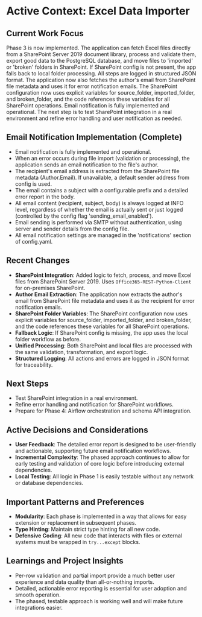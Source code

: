 # Active Context: Excel Data Importer

## Current Work Focus
Phase 3 is now implemented. The application can fetch Excel files directly from a SharePoint Server 2019 document library, process and validate them, export good data to the PostgreSQL database, and move files to 'imported' or 'broken' folders in SharePoint. If SharePoint config is not present, the app falls back to local folder processing. All steps are logged in structured JSON format. The application now also fetches the author's email from SharePoint file metadata and uses it for error notification emails. The SharePoint configuration now uses explicit variables for source_folder, imported_folder, and broken_folder, and the code references these variables for all SharePoint operations. Email notification is fully implemented and operational. The next step is to test SharePoint integration in a real environment and refine error handling and user notification as needed.

## Email Notification Implementation (Complete)
- Email notification is fully implemented and operational.
- When an error occurs during file import (validation or processing), the application sends an email notification to the file's author.
- The recipient's email address is extracted from the SharePoint file metadata (Author.Email). If unavailable, a default sender address from config is used.
- The email contains a subject with a configurable prefix and a detailed error report in the body.
- All email content (recipient, subject, body) is always logged at INFO level, regardless of whether the email is actually sent or just logged (controlled by the config flag 'sending_email_enabled').
- Email sending is performed via SMTP without authentication, using server and sender details from the config file.
- All email notification settings are managed in the 'notifications' section of config.yaml.

## Recent Changes
- **SharePoint Integration**: Added logic to fetch, process, and move Excel files from SharePoint Server 2019. Uses `Office365-REST-Python-Client` for on-premises SharePoint.
- **Author Email Extraction**: The application now extracts the author's email from SharePoint file metadata and uses it as the recipient for error notification emails.
- **SharePoint Folder Variables**: The SharePoint configuration now uses explicit variables for source_folder, imported_folder, and broken_folder, and the code references these variables for all SharePoint operations.
- **Fallback Logic**: If SharePoint config is missing, the app uses the local folder workflow as before.
- **Unified Processing**: Both SharePoint and local files are processed with the same validation, transformation, and export logic.
- **Structured Logging**: All actions and errors are logged in JSON format for traceability.

## Next Steps
- Test SharePoint integration in a real environment.
- Refine error handling and notification for SharePoint workflows.
- Prepare for Phase 4: Airflow orchestration and schema API integration.

## Active Decisions and Considerations
- **User Feedback**: The detailed error report is designed to be user-friendly and actionable, supporting future email notification workflows.
- **Incremental Complexity**: The phased approach continues to allow for early testing and validation of core logic before introducing external dependencies.
- **Local Testing**: All logic in Phase 1 is easily testable without any network or database dependencies.

## Important Patterns and Preferences
- **Modularity**: Each phase is implemented in a way that allows for easy extension or replacement in subsequent phases.
- **Type Hinting**: Maintain strict type hinting for all new code.
- **Defensive Coding**: All new code that interacts with files or external systems must be wrapped in `try...except` blocks.

## Learnings and Project Insights
- Per-row validation and partial import provide a much better user experience and data quality than all-or-nothing imports.
- Detailed, actionable error reporting is essential for user adoption and smooth operation.
- The phased, testable approach is working well and will make future integrations easier. 